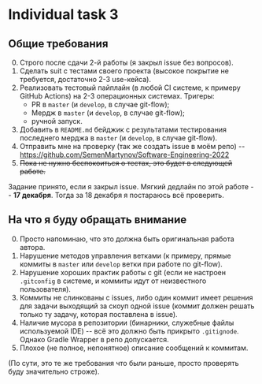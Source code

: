 # Individual task 3

## Общие требования

0. Строго после сдачи 2-й работы (я закрыл issue без вопросов).
1. Сделать suit с тестами своего проекта (высокое покрытие не требуется, достаточно 2-3 use-кейса).
2. Реализовать тестовый пайплайн (в любой CI системе, к примеру GitHub Actions) на 2-3 операционных системах.
  Тригеры:
   - PR в `master` (и `develop`, в случае git-flow);
   - Мердж в `master` (и `develop`, в случае git-flow);
   - ручной запуск.
3. Добавить в `README.md` бейджик с результатами тестирования последнего мерджа в `master` (и `develop`, в случае git-flow).
4. Отправить мне на проверку (так же создать issue в моём репо) -- <https://github.com/SemenMartynov/Software-Engineering-2022>
5. ~~Пока не нужно беспокоиться о тестах, это будет в следующей работе.~~

Задание принято, если я закрыл issue.
Мягкий дедлайн по этой работе -- **17 декабря**. Тогда за 18 декабря я постараюсь всё проверить.

## На что я буду обращать внимание

0. Просто напоминаю, что это должна быть оригинальная работа автора.
1. Нарушение методов управления ветками (к примеру, прямые коммиты в `master` или `develop` ветки при работе по git-flow).
2. Нарушение хороших практик работы с git (если не настроен `.gitconfig` в системе, и коммиты идут от неизвестного пользователя).
3. Коммиты не слинкованы с issues, либо один коммит имеет решения для задачи выходящий за скоуп одной issue (коммит должен решать только ту задачу, которая поставлена в issue).
4. Наличие мусора в репозитории (бинарники, служебные файлы используемой IDE) -- всё это должно быть прикрыто `.gitignode`. Однако Gradle Wrapper в репо допускается.
5. Плохое (не полное, непонятное) описание сообщений к коммитам.

(По сути, это те же требования что были раньше, просто проверять буду значительно строже).
